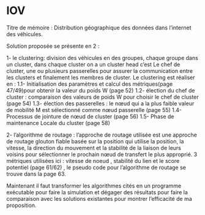 # IOV
Titre de mémoire : Distribution géographique des données dans l’internet des véhicules.

Solution proposée se présente en 2 : 

1- le clustering: division des véhicules en des groupes, chaque groupe dans un cluster, dans chaque cluster on a un cluster head c’est Le chef de cluster, une ou plusieurs passerelles pour assurer la communication entre les clusters et finalement les membres de cluster. 
Le clustering est réaliser en : 
   1.1- Initialisation des paramètres et calcul des métriques(page 47/49)pour obtenir la valeur du poids W (page 52)
   1.2- élection du chef de cluster : comparaison des valeurs de poids W pour choisir le chef de cluster (page 54)
   1.3- élection des passerelles : le nœud qui a la plus faible valeur de mobilité M est sélectionné comme nœud passerelle (page 55)
   1.4- Processus de jointure de nœud de cluster (page 56)
   1.5- Phase de maintenance Locale du cluster (page 58) 

2- l’algorithme de routage : l’approche de routage utilisée est une approche de routage glouton fiable basée sur la position qui utilise la position, la vitesse, la direction du mouvement et la stabilité de la liaison de leurs voisins pour sélectionner le prochain nœud de transfert le plus approprié. 3 métriques utilisées ici : vitesse de noeud , stabilité du lien et le score potentiel (page 61/62) , le pseudo code pour l’algorithme de routage se trouve dans la page 63.

Maintenant il faut transformer les algorithmes cités en un programme exécutable pour faire la simulation et dégager des résultats pour faire la comparaison avec les solutions existantes pour montrer l’efficacité de ma proposition. 

